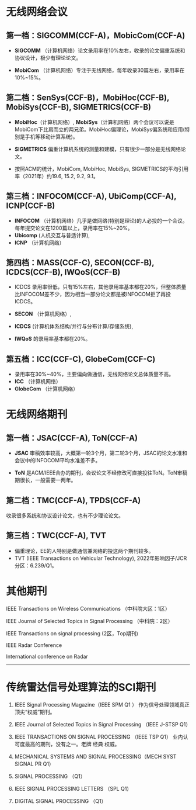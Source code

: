 <!--
 * @Author: fanlong
 * @Date: 2023-02-16 14:37:47
 * @LastEditors: fanlong
 * @LastEditTime: 2023-03-30 09:37:33
 * @FilePath: \workspace_v10d:\01_paperNote-nju\Conference.md
 * @Description: 
 * 
 * @github: https://github.com/fanl0228
 * @Email: fanl@smail.nju.edu.cn
 * Copyright (c) 2023 by fanlong/Nanjing University, All Rights Reserved. 
-->


# 无线网络会议
## 第一档：SIGCOMM(CCF-A)，MobicCom(CCF-A)
- **SIGCOMM** （计算机网络）论文录用率在10%左右，收录的论文偏重系统和协议设计，极少有理论论文。

- **MobiCom** （计算机网络）专注于无线网络，每年收录30篇左右，录用率在10%~15%。


## 第二档：SenSys(CCF-B)，MobiHoc(CCF-B), MobiSys(CCF-B), SIGMETRICS(CCF-B)
- **MobiHoc**（计算机网络）, **MobiSys**（计算机网络）两个会议可以说是MobiCom下比肩而立的两兄弟。MobiHoc偏理论，MobiSys偏系统和应用(特别是手机等移动计算系统)。

- **SIGMETRICS** 偏重计算机系统的测量和建模，只有很少一部分是无线网络论文。

- 按照ACM的统计，MobiCom, MobiHoc, MobiSys, SIGMETRICS的平均引用率（2021年）约19.6, 15.2, 9.2, 9.1。

## 第三档：INFOCOM(CCF-A), UbiComp(CCF-A), ICNP(CCF-B)
- **INFOCOM** （计算机网络）几乎是做网络(特别是理论)的人必投的一个会议。每年提交论文在1200篇以上，录用率在15%~20%。
- **Ubicomp** (人机交互与普适计算),
- **ICNP** （计算机网络）

## 第四档：MASS(CCF-C), SECON(CCF-B), ICDCS(CCF-B), IWQoS(CCF-B)
- ICDCS 录用率很低，只有15%左右，其他录用率基本都在20%，但整体质量比INFOCOM差不少，因为相当一部分论文都是被INFOCOM拒了再投ICDCS。

- **SECON** （计算机网络）, 

- **ICDCS** (计算机体系结构/并行与分布计算/存储系统),

- **IWQoS** 的录用率基本都在20%。


## 第五档：ICC(CCF-C), GlobeCom(CCF-C)
- 录用率在30%~40%，主要偏向做通信，无线网络论文总体质量不高。
- **ICC** （计算机网络）
- **GlobeCom** （计算机网络）



# 无线网络期刊
## 第一档：JSAC(CCF-A), ToN(CCF-A)
- **JSAC** 审稿效率较高，大概第一轮3个月，第二轮3个月，JSAC的论文水准和会议中的INFOCOM平均水准差不多。

- **ToN** 是ACM/IEEE合办的期刊，会议论文不经修改可直接投往ToN。ToN审稿期很长，一般需要一两年。

## 第二档：TMC(CCF-A), TPDS(CCF-A)
收录很多系统和协议设计论文，也有不少理论论文。


## 第三档：TWC(CCF-A), TVT
- 偏重理论，EE的人特别是做通信兼网络的投这两个期刊较多。
- TVT (IEEE Transactions on Vehicular Technology), 2022年影响因子/JCR分区：6.239/Q1。




# 其他期刊
IEEE Transactions on Wireless Communications （中科院大区：1区）

IEEE Journal of Selected Topics in Signal Processing （中科院：2区）

IEEE Transactions on signal processing (2区，Top期刊)

IEEE Radar Conference

International conference on Radar



------

# 传统雷达信号处理算法的SCI期刊

1. IEEE Signal Processing Magazine（IEEE SPM Q1 ）
作为信号处理领域真正顶尖“权威”期刊。

2. IEEE Journal of Selected Topics in Signal Processing （IEEE J-STSP Q1）


3. IEEE TRANSACTIONS ON SIGNAL PROCESSING （IEEE TSP Q1）
业内认可度最高的期刊，没有之一。老牌 经典 权威。

4. MECHANICAL SYSTEMS AND SIGNAL PROCESSING（MECH SYST SIGNAL PR Q1）

5. SIGNAL PROCESSING （Q1）

6. IEEE SIGNAL PROCESSING LETTERS （SPL Q1）

7. DIGITAL SIGNAL PROCESSING （Q1）
